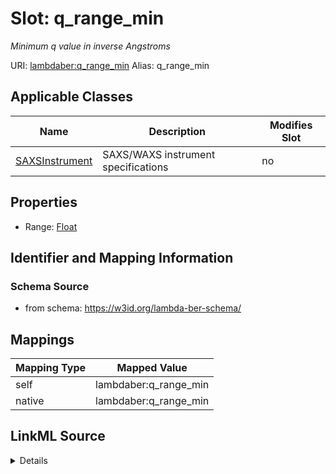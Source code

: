 

# Slot: q_range_min 


_Minimum q value in inverse Angstroms_





URI: [lambdaber:q_range_min](https://w3id.org/lambda-ber-schema/q_range_min)
Alias: q_range_min

<!-- no inheritance hierarchy -->





## Applicable Classes

| Name | Description | Modifies Slot |
| --- | --- | --- |
| [SAXSInstrument](SAXSInstrument.md) | SAXS/WAXS instrument specifications |  no  |






## Properties

* Range: [Float](Float.md)




## Identifier and Mapping Information






### Schema Source


* from schema: https://w3id.org/lambda-ber-schema/




## Mappings

| Mapping Type | Mapped Value |
| ---  | ---  |
| self | lambdaber:q_range_min |
| native | lambdaber:q_range_min |




## LinkML Source

<details>
```yaml
name: q_range_min
description: Minimum q value in inverse Angstroms
from_schema: https://w3id.org/lambda-ber-schema/
rank: 1000
alias: q_range_min
owner: SAXSInstrument
domain_of:
- SAXSInstrument
range: float

```
</details>